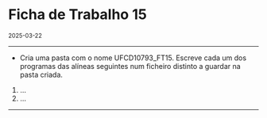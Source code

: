 <h1>Ficha de Trabalho 15</h1>
<small>2025-03-22</small>
<br>

<hr>
<ul>
<li> Cria uma pasta com o nome UFCD10793_FT15. Escreve cada um dos programas das alíneas seguintes num ficheiro distinto a guardar na pasta criada.
</li>

</ul>

<ol>
<li> 
    ...
</li>

<li> 
    ... 
</li>

</ol>

<hr>